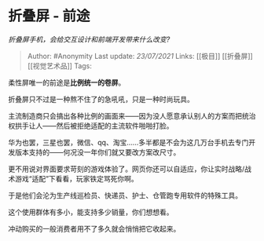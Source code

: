 # 折叠屏 - 前途
*折叠屏手机，会给交互设计和前端开发带来什么改变?*

> Author: #Anonymity
> Last update: *23/07/2021*
> Links: [[极目]] [[折叠屏]] [[视觉艺术品]]
> Tags:

柔性屏唯一的前途是**比例统一的卷屏**。

折叠屏只不过是一种熬不住了的急吼吼，只是一种时尚玩具。

主流制造商只会搞出各种比例的画面来——因为没人愿意承认别人的方案而把统治权拱手让人——然后被拒绝适配的主流软件啪啪打脸。

华为也罢，三星也罢，微信、qq、淘宝……多半都是不会为这几万台手机去专门开发版本支持的——何况没一年你们就又要改方案改尺寸。

更不用说对界面要求苛刻的游戏体验了。网页你还可以自适应，你让实时战略/战术游戏“适配”下看看，玩家铁定骂死你啊。

于是他们会沦为生产线巡检员、快递员、护士、仓管跑专用软件的特殊工具。

这个使用群体有多小，能支持多少销量，你们想想看。

冲动购买的一般消费者用不了多久就会悄悄把它收起来。

